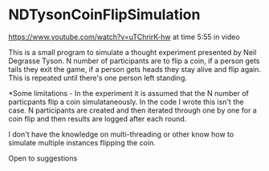 # NDTysonCoinFlipSimulation
https://www.youtube.com/watch?v=uTChrirK-hw   at time 5:55 in video 

This is a small program to simulate a thought experiment presented by Neil Degrasse Tyson. N number of participants are to flip a coin, if a person gets tails they exit the game,
if a person gets heads they stay alive and flip again. This is repeated until there's one person left standing. 

*Some limitations - In the experiment it is assumed that the N number of particpants flip a coin simulataneously. In the code I wrote this isn't the case. N participants are 
created and then iterated through one by one for a coin flip and then results are logged after each round. 

I don't have the knowledge on multi-threading or other know how to simulate multiple instances flipping the coin. 

Open to suggestions 


